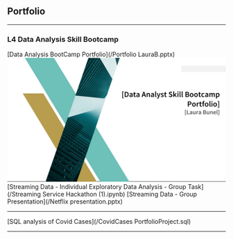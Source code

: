 ## Portfolio
<!--
---

### Python and Pandas

<a href="https://www.kaggle.com/code/laurabu/data-analysis-hotel-booking-project" target="_blank">Exploratory Data Analysis of a Hotel Booking Dataset</a>
<img src="snip - hotel portfolio project.jpg"/>
-->
---
### L4 Data Analysis Skill Bootcamp

[Data Analysis BootCamp Portfolio](/Portfolio LauraB.pptx)
<img src="Bootcamp snip.jpg"/>
[Streaming Data - Individual Exploratory Data Analysis - Group Task](/Streaming Service Hackathon (1).ipynb)
[Streaming Data - Group Presentation](/Netflix presentation.pptx)

---
[SQL analysis of Covid Cases](/CovidCases PortfolioProject.sql)

---

<!--### Category Name 2

- [Project 1 Title](http://example.com/)
- [Project 2 Title](http://example.com/)
- [Project 3 Title](http://example.com/)
- [Project 4 Title](http://example.com/)
- [Project 5 Title](http://example.com/)

---

-->

<!--
---
<p style="font-size:11px">Page template forked from <a href="https://github.com/evanca/quick-portfolio">evanca</a></p>
<!-- Remove above link if you don't want to attibute -->
